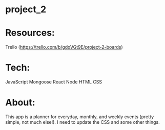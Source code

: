 # project_2
# Resources: 
Trello (https://trello.com/b/gdxVGt9E/project-2-boards)

# Tech:
JavaScript Mongoose React Node HTML CSS

# About: 
This app is a planner for everyday, monthly, and weekly events (pretty simple, not much else!). I need to update the CSS and some other things. 


